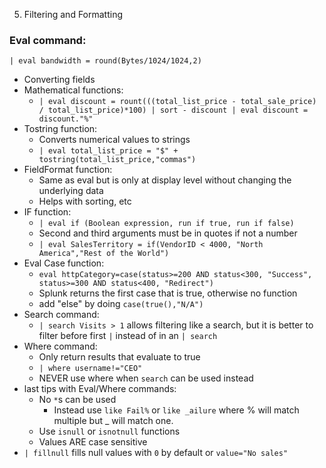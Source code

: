 5. Filtering and Formatting

### Eval command:
`| eval bandwidth = round(Bytes/1024/1024,2)`
- Converting fields
- Mathematical functions:
	- `| eval discount = rount(((total_list_price - total_sale_price) / total_list_price)*100) | sort - discount | eval discount = discount."%"`
- Tostring function:
	- Converts numerical values to strings
	- `| eval total_list_price = "$" + tostring(total_list_price,"commas")`
- FieldFormat function:
	- Same as eval but is only at display level without changing the underlying data
	- Helps with sorting, etc
- IF function:
	- `| eval if (Boolean expression, run if true, run if false)`
	- Second and third arguments must be in quotes if not a number
	- `| eval SalesTerritory = if(VendorID < 4000, "North America","Rest of the World")`
- Eval Case function:
	- `eval httpCategory=case(status>=200 AND status<300, "Success", status>=300 AND status<400, "Redirect")`
	- Splunk returns the first case that is true, otherwise no function
	- add "else" by doing `case(true(),"N/A")`
- Search command:
	- `| search Visits > 1` allows filtering like a search, but it is better to filter before first `|` instead of in an `| search`
- Where command:
	- Only return results that evaluate to true
	- `| where username!="CEO"`
	- NEVER use where when `search` can be used instead
- last tips with Eval/Where commands:
	- No `*`s can be used
		- Instead use `like Fail%` or `like _ailure` where % will match multiple but _ will match one.
	- Use `isnull` or `isnotnull` functions
	- Values ARE case sensitive
- `| fillnull` fills null values with `0` by default or `value="No sales"`
